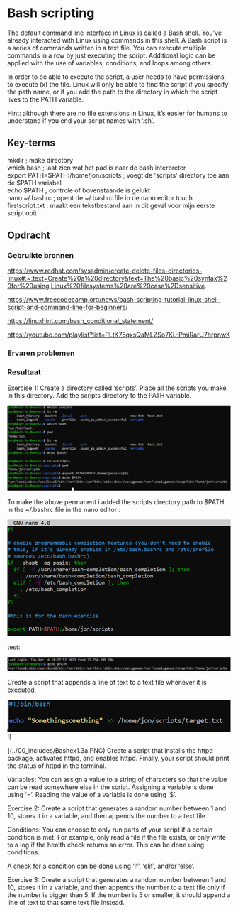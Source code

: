 # Bash scripting
The default command line interface in Linux is called a Bash shell. You’ve already interacted with Linux using commands in this shell.
A Bash script is a series of commands written in a text file. You can execute multiple commands in a row by just executing the script.
Additional logic can be applied with the use of variables, conditions, and loops among others.

In order to be able to execute the script, a user needs to have permissions to execute (x) the file.
Linux will only be able to find the script if you specify the path name, or if you add the path to the directory in which the script lives to the PATH variable.

Hint: although there are no file extensions in Linux, it’s easier for humans to understand if you end your script names with ‘.sh’.

## Key-terms

mkdir ; make directory  
which bash ; laat zien wat het pad is naar de bash interpreter  
export PATH=$PATH:/home/jon/scripts ; voegt de 'scripts' directory toe aan de $PATH variabel  
echo $PATH ; controle of bovenstaande is gelukt  
nano ~/.bashrc ; opent de ~/.bashrc file in de nano editor 
touch firstscript.txt ; maakt een tekstbestand aan in dit geval voor mijn eerste script ooit
 

## Opdracht
### Gebruikte bronnen

https://www.redhat.com/sysadmin/create-delete-files-directories-linux#:~:text=Create%20a%20directory&text=The%20basic%20syntax%20for%20using,Linux%20filesystems%20are%20case%2Dsensitive.

https://www.freecodecamp.org/news/bash-scripting-tutorial-linux-shell-script-and-command-line-for-beginners/

https://linuxhint.com/bash_conditional_statement/

https://youtube.com/playlist?list=PLtK75qxsQaMLZSo7KL-PmiRarU7hrpnwK

### Ervaren problemen


### Resultaat

Exercise 1:
Create a directory called ‘scripts’. Place all the scripts you make in this directory.
Add the scripts directory to the PATH variable.

![Alt text](../00_includes/Bashex1.1.PNG)

To make the above permanent i added the scripts directory path to $PATH in the ~/.bashrc file in the nano editor  : 

![Alt text](../00_includes/Bashex1.2.PNG)

test:

![Alt text](../00_includes/Bash1.test.PNG)

Create a script that appends a line of text to a text file whenever it is executed.

![Alt text](../00_includes/Bashex1.3.PNG)
![
    
](../00_includes/Bashex1.3a.PNG)
Create a script that installs the httpd package, activates httpd, and enables httpd. Finally, your script should print the status of httpd in the terminal.

Variables:
You can assign a value to a string of characters so that the value can be read somewhere else in the script.
Assigning a variable is done using ‘=’.
Reading the value of a variable is done using ‘$<insert variable name here>’.

Exercise 2:
Create a script that generates a random number between 1 and 10, stores it in a variable, and then appends the number to a text file.

Conditions:
You can choose to only run parts of your script if a certain condition is met. For example, only read a file if the file exists, or only write to a log if the health check returns an error. This can be done using conditions.

A check for a condition can be done using ‘if’, ‘elif’, and/or ‘else’.

Exercise 3:
Create a script that generates a random number between 1 and 10, stores it in a variable, and then appends the number to a text file only if the number is bigger than 5. If the number is 5 or smaller, it should append a line of text to that same text file instead.
